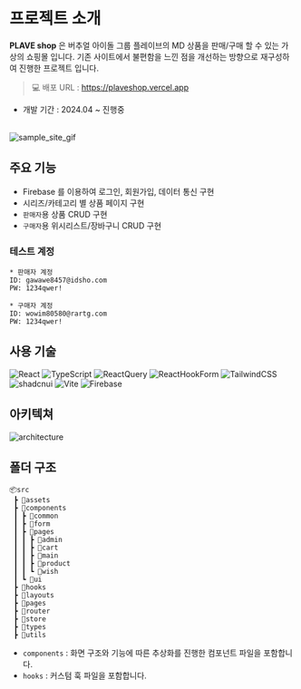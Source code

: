 # 프로젝트 소개

**PLAVE shop** 은 버추얼 아이돌 그룹 플레이브의 MD 상품을 판매/구매 할 수 있는 가상의 쇼핑몰 입니다.
기존 사이트에서 불편함을 느낀 점을 개선하는 방향으로 재구성하여 진행한 프로젝트 입니다.

> 💻 배포 URL : https://plaveshop.vercel.app

- 개발 기간 : 2024.04 ~ 진행중
  <br/><br/>

![sample_site_gif](https://firebasestorage.googleapis.com/v0/b/hanghea99-commerce.appspot.com/o/images%2FplaveShop-sample.gif?alt=media&token=f4f00aba-009b-4306-b9df-e7a65a6b72d3)

## 주요 기능

- Firebase 를 이용하여 로그인, 회원가입, 데이터 통신 구현
- 시리즈/카테고리 별 상품 페이지 구현
- `판매자`용 상품 CRUD 구현
- `구매자`용 위시리스트/장바구니 CRUD 구현

### 테스트 계정

```
* 판매자 계정
ID: gawawe8457@idsho.com
PW: 1234qwer!

* 구매자 계정
ID: wowim80580@rartg.com
PW: 1234qwer!
```

## 사용 기술

![React](https://img.shields.io/badge/react-61DAFB.svg?style=for-the-badge&logo=react&logoColor=white)
![TypeScript](https://img.shields.io/badge/typescript-3178C6.svg?style=for-the-badge&logo=typescript&logoColor=white)
![ReactQuery](https://img.shields.io/badge/reactquery-FF4154.svg?style=for-the-badge&logo=reactquery&logoColor=white)
![ReactHookForm](https://img.shields.io/badge/reactHookForm-EC5990.svg?style=for-the-badge&logo=reactquery&logoColor=white)
![TailwindCSS](https://img.shields.io/badge/tailwindcss-06B6D4.svg?style=for-the-badge&logo=tailwind-css&logoColor=white)
![shadcnui](https://img.shields.io/badge/shadcnui-000000.svg?style=for-the-badge&logo=shadcnui&logoColor=white)
![Vite](https://img.shields.io/badge/vite-646CFF.svg?style=for-the-badge&logo=vite&logoColor=white)
![Firebase](https://img.shields.io/badge/firebase-FFCA28.svg?style=for-the-badge&logo=firebase)

## 아키텍쳐

![architecture](https://firebasestorage.googleapis.com/v0/b/hanghea99-commerce.appspot.com/o/images%2Farchitecture.png?alt=media&token=e6f6e1fa-481a-4d51-b3ad-6206844a5d26)

## 폴더 구조

```
📦src
 ┣ 📂assets
 ┣ 📂components
 ┃ ┣ 📂common
 ┃ ┣ 📂form
 ┃ ┣ 📂pages
 ┃ ┃ ┣ 📂admin
 ┃ ┃ ┣ 📂cart
 ┃ ┃ ┣ 📂main
 ┃ ┃ ┣ 📂product
 ┃ ┃ ┗ 📂wish
 ┃ ┗ 📂ui
 ┣ 📂hooks
 ┣ 📂layouts
 ┣ 📂pages
 ┣ 📂router
 ┣ 📂store
 ┣ 📂types
 ┣ 📂utils
```

- `components` : 화면 구조와 기능에 따른 추상화를 진행한 컴포넌트 파일을 포함합니다.
- `hooks` : 커스텀 훅 파일을 포함합니다.
